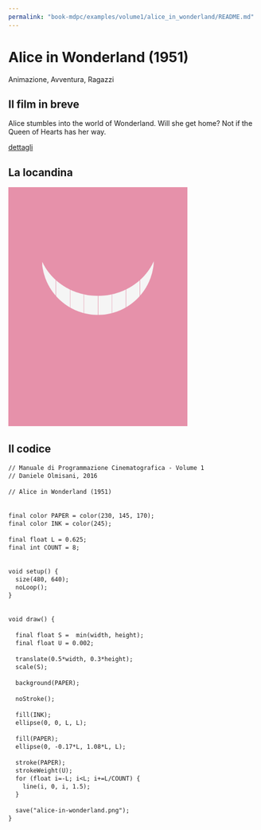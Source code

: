 ```yaml
---
permalink: "book-mdpc/examples/volume1/alice_in_wonderland/README.md"
---
```


# Alice in Wonderland (1951)

Animazione, Avventura, Ragazzi

## Il film in breve
Alice stumbles into the world of Wonderland. Will she get home? Not if the Queen of Hearts has her way.

[dettagli](https://www.imdb.com/title/tt0043274/)

## La locandina
<img src="alice-in-wonderland.png"  width="360px" title="Alice in Wonderland">


## Il codice
```processing
// Manuale di Programmazione Cinematografica - Volume 1
// Daniele Olmisani, 2016

// Alice in Wonderland (1951)


final color PAPER = color(230, 145, 170);
final color INK = color(245);

final float L = 0.625;
final int COUNT = 8;


void setup() {
  size(480, 640);
  noLoop();
}


void draw() {
  
  final float S =  min(width, height);
  final float U = 0.002;
  
  translate(0.5*width, 0.3*height);
  scale(S);
  
  background(PAPER);
  
  noStroke();
  
  fill(INK);
  ellipse(0, 0, L, L);
  
  fill(PAPER);
  ellipse(0, -0.17*L, 1.08*L, L);
  
  stroke(PAPER);
  strokeWeight(U);
  for (float i=-L; i<L; i+=L/COUNT) {
    line(i, 0, i, 1.5); 
  }
  
  save("alice-in-wonderland.png");
}
```
